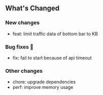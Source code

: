 ## What's Changed

### New changes

* feat: limit traffic data of bottom bar to KB

### Bug fixes 🐛

* fix: fail to start because of api timeout


### Other changes

* chore: upgrade dependencies
* perf: improve memory usage


